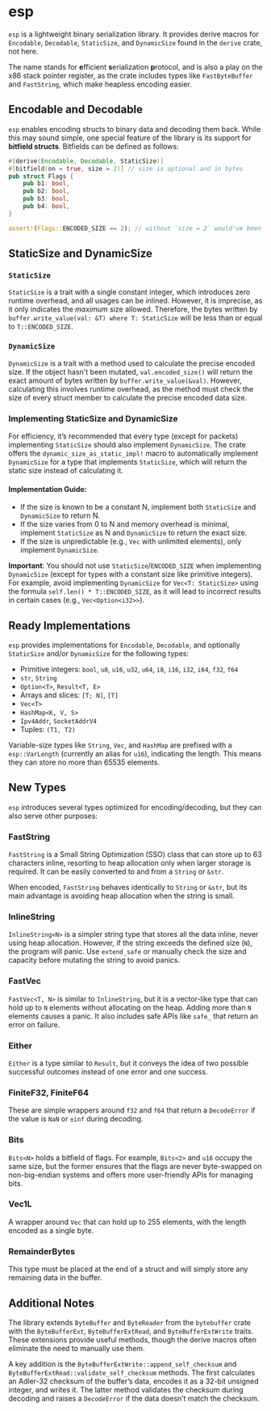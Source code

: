 # esp

`esp` is a lightweight binary serialization library. It provides derive macros for `Encodable`, `Decodable`, `StaticSize`, and `DynamicSize` found in the `derive` crate, not here.

The name stands for **e**fficient **s**erialization **p**rotocol, and is also a play on the x86 stack pointer register, as the crate includes types like `FastByteBuffer` and `FastString`, which make heapless encoding easier.

## Encodable and Decodable

`esp` enables encoding structs to binary data and decoding them back. While this may sound simple, one special feature of the library is its support for **bitfield structs**. Bitfields can be defined as follows:

```rust
#[derive(Encodable, Decodable, StaticSize)]
#[bitfield(on = true, size = 2)] // size is optional and in bytes
pub struct Flags {
    pub b1: bool,
    pub b2: bool,
    pub b3: bool,
    pub b4: bool,
}

assert!(Flags::ENCODED_SIZE == 2); // without `size = 2` would've been 1 byte, without `bitfield(...)` would've been 4 bytes
```

## StaticSize and DynamicSize

### `StaticSize`
`StaticSize` is a trait with a single constant integer, which introduces zero runtime overhead, and all usages can be inlined. However, it is imprecise, as it only indicates the *maximum* size allowed. Therefore, the bytes written by `buffer.write_value(val: &T) where T: StaticSize` will be less than or equal to `T::ENCODED_SIZE`.

### `DynamicSize`
`DynamicSize` is a trait with a method used to calculate the precise encoded size. If the object hasn't been mutated, `val.encoded_size()` will return the exact amount of bytes written by `buffer.write_value(&val)`. However, calculating this involves runtime overhead, as the method must check the size of every struct member to calculate the precise encoded data size.

### Implementing StaticSize and DynamicSize
For efficiency, it’s recommended that every type (except for packets) implementing `StaticSize` should also implement `DynamicSize`. The crate offers the `dynamic_size_as_static_impl!` macro to automatically implement `DynamicSize` for a type that implements `StaticSize`, which will return the static size instead of calculating it.

#### Implementation Guide:
- If the size is known to be a constant N, implement both `StaticSize` and `DynamicSize` to return N.
- If the size varies from 0 to N and memory overhead is minimal, implement `StaticSize` as N and `DynamicSize` to return the exact size.
- If the size is unpredictable (e.g., `Vec` with unlimited elements), only implement `DynamicSize`.

**Important**: You should not use `StaticSize`/`ENCODED_SIZE` when implementing `DynamicSize` (except for types with a constant size like primitive integers). For example, avoid implementing `DynamicSize` for `Vec<T: StaticSize>` using the formula `self.len() * T::ENCODED_SIZE`, as it will lead to incorrect results in certain cases (e.g., `Vec<Option<i32>>`).

## Ready Implementations

`esp` provides implementations for `Encodable`, `Decodable`, and optionally `StaticSize` and/or `DynamicSize` for the following types:

- Primitive integers: `bool`, `u8`, `u16`, `u32`, `u64`, `i8`, `i16`, `i32`, `i64`, `f32`, `f64`
- `str`, `String`
- `Option<T>`, `Result<T, E>`
- Arrays and slices: `[T; N]`, `[T]`
- `Vec<T>`
- `HashMap<K, V, S>`
- `Ipv4Addr`, `SocketAddrV4`
- Tuples: `(T1, T2)`

Variable-size types like `String`, `Vec`, and `HashMap` are prefixed with a `esp::VarLength` (currently an alias for `u16`), indicating the length. This means they can store no more than 65535 elements.

## New Types

`esp` introduces several types optimized for encoding/decoding, but they can also serve other purposes:

### FastString
`FastString` is a Small String Optimization (SSO) class that can store up to 63 characters inline, resorting to heap allocation only when larger storage is required. It can be easily converted to and from a `String` or `&str`.

When encoded, `FastString` behaves identically to `String` or `&str`, but its main advantage is avoiding heap allocation when the string is small.

### InlineString<N>
`InlineString<N>` is a simpler string type that stores all the data inline, never using heap allocation. However, if the string exceeds the defined size (`N`), the program will panic. Use `extend_safe` or manually check the size and capacity before mutating the string to avoid panics.

### FastVec
`FastVec<T, N>` is similar to `InlineString`, but it is a vector-like type that can hold up to `N` elements without allocating on the heap. Adding more than `N` elements causes a panic. It also includes safe APIs like `safe_` that return an error on failure.

### Either
`Either` is a type similar to `Result`, but it conveys the idea of two possible successful outcomes instead of one error and one success.

### FiniteF32, FiniteF64
These are simple wrappers around `f32` and `f64` that return a `DecodeError` if the value is `NaN` or `±inf` during decoding.

### Bits
`Bits<N>` holds a bitfield of flags. For example, `Bits<2>` and `u16` occupy the same size, but the former ensures that the flags are never byte-swapped on non-big-endian systems and offers more user-friendly APIs for managing bits.

### Vec1L
A wrapper around `Vec` that can hold up to 255 elements, with the length encoded as a single byte.

### RemainderBytes
This type must be placed at the end of a struct and will simply store any remaining data in the buffer.

## Additional Notes

The library extends `ByteBuffer` and `ByteReader` from the `bytebuffer` crate with the `ByteBufferExt`, `ByteBufferExtRead`, and `ByteBufferExtWrite` traits. These extensions provide useful methods, though the derive macros often eliminate the need to manually use them.

A key addition is the `ByteBufferExtWrite::append_self_checksum` and `ByteBufferExtRead::validate_self_checksum` methods. The first calculates an Adler-32 checksum of the buffer’s data, encodes it as a 32-bit unsigned integer, and writes it. The latter method validates the checksum during decoding and raises a `DecodeError` if the data doesn’t match the checksum.
